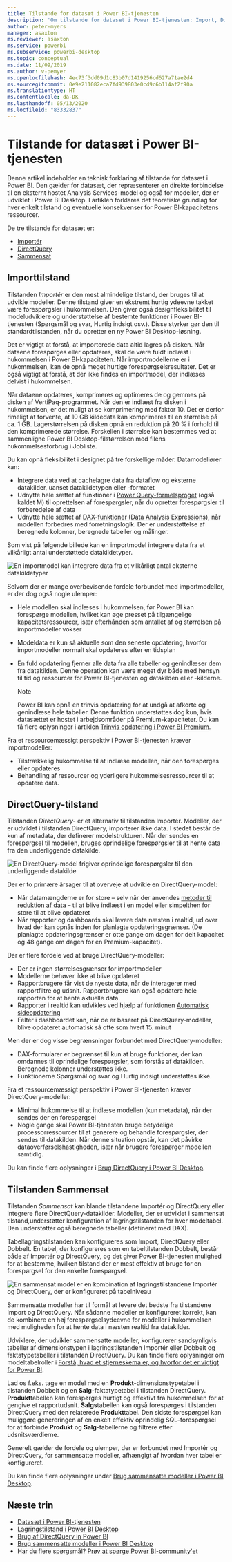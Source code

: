 ```yaml
---
title: Tilstande for datasæt i Power BI-tjenesten
description: 'Om tilstande for datasæt i Power BI-tjenesten: Import, DirectQuery og Sammensat.'
author: peter-myers
manager: asaxton
ms.reviewer: asaxton
ms.service: powerbi
ms.subservice: powerbi-desktop
ms.topic: conceptual
ms.date: 11/09/2019
ms.author: v-pemyer
ms.openlocfilehash: 4ec73f3dd09d1c83b07d1419256cd627a71ae2d4
ms.sourcegitcommit: 0e9e211082eca7fd939803e0cd9c6b114af2f90a
ms.translationtype: HT
ms.contentlocale: da-DK
ms.lasthandoff: 05/13/2020
ms.locfileid: "83332837"
---
```

# <a name="dataset-modes-in-the-power-bi-service"></a>Tilstande for datasæt i Power BI-tjenesten

Denne artikel indeholder en teknisk forklaring af tilstande for datasæt i Power BI. Den gælder for datasæt, der repræsenterer en direkte forbindelse til en eksternt hostet Analysis Services-model og også for modeller, der er udviklet i Power BI Desktop. I artiklen forklares det teoretiske grundlag for hver enkelt tilstand og eventuelle konsekvenser for Power BI-kapacitetens ressourcer.

De tre tilstande for datasæt er:

- [Importér](#import-mode)
- [DirectQuery](#directquery-mode)
- [Sammensat](#composite-mode)

## <a name="import-mode"></a>Importtilstand

Tilstanden _Importér_ er den mest almindelige tilstand, der bruges til at udvikle modeller. Denne tilstand giver en ekstremt hurtig ydeevne takket være forespørgsler i hukommelsen. Den giver også designfleksibilitet til modeludviklere og understøttelse af bestemte funktioner i Power BI-tjenesten (Spørgsmål og svar, Hurtig indsigt osv.). Disse styrker gør den til standardtilstanden, når du opretter en ny Power BI Desktop-løsning.

Det er vigtigt at forstå, at importerede data altid lagres på disken. Når dataene forespørges eller opdateres, skal de være fuldt indlæst i hukommelsen i Power BI-kapaciteten. Når importmodellerne er i hukommelsen, kan de opnå meget hurtige forespørgselsresultater. Det er også vigtigt at forstå, at der ikke findes en importmodel, der indlæses delvist i hukommelsen.

Når dataene opdateres, komprimeres og optimeres de og gemmes på disken af VertiPaq-programmet. Når den er indlæst fra disken i hukommelsen, er det muligt at se komprimering med faktor 10. Det er derfor rimeligt at forvente, at 10 GB kildedata kan komprimeres til en størrelse på ca. 1 GB. Lagerstørrelsen på disken opnå en reduktion på 20 % i forhold til den komprimerede størrelse. Forskellen i størrelse kan bestemmes ved at sammenligne Power BI Desktop-filstørrelsen med filens hukommelsesforbrug i Jobliste.

Du kan opnå fleksibilitet i designet på tre forskellige måder. Datamodellører kan:

- Integrere data ved at cachelagre data fra dataflow og eksterne datakilder, uanset datakildetypen eller -formatet
- Udnytte hele sættet af funktioner i [Power Query-formelsproget](/powerquery-m/) (også kaldet M) til oprettelsen af forespørgsler, når du opretter forespørgsler til forberedelse af data
- Udnytte hele sættet af [DAX-funktioner (Data Analysis Expressions)](/dax/), når modellen forbedres med forretningslogik. Der er understøttelse af beregnede kolonner, beregnede tabeller og målinger.

Som vist på følgende billede kan en importmodel integrere data fra et vilkårligt antal understøttede datakildetyper.

![En importmodel kan integrere data fra et vilkårligt antal eksterne datakildetyper](media/service-dataset-modes-understand/import-model.png)

Selvom der er mange overbevisende fordele forbundet med importmodeller, er der dog også nogle ulemper:

- Hele modellen skal indlæses i hukommelsen, før Power BI kan forespørge modellen, hvilket kan øge presset på tilgængelige kapacitetsressourcer, især efterhånden som antallet af og størrelsen på importmodeller vokser
- Modeldata er kun så aktuelle som den seneste opdatering, hvorfor importmodeller normalt skal opdateres efter en tidsplan
- En fuld opdatering fjerner alle data fra alle tabeller og genindlæser dem fra datakilden. Denne operation kan være meget dyr både med hensyn til tid og ressourcer for Power BI-tjenesten og datakilden eller -kilderne.

    > [!NOTE]
    > Power BI kan opnå en trinvis opdatering for at undgå at afkorte og genindlæse hele tabeller. Denne funktion understøttes dog kun, hvis datasættet er hostet i arbejdsområder på Premium-kapaciteter. Du kan få flere oplysninger i artiklen [Trinvis opdatering i Power BI Premium](../admin/service-premium-incremental-refresh.md).

Fra et ressourcemæssigt perspektiv i Power BI-tjenesten kræver importmodeller:

- Tilstrækkelig hukommelse til at indlæse modellen, når den forespørges eller opdateres
- Behandling af ressourcer og yderligere hukommelsesressourcer til at opdatere data.

## <a name="directquery-mode"></a>DirectQuery-tilstand

Tilstanden _DirectQuery-_ er et alternativ til tilstanden Importér. Modeller, der er udviklet i tilstanden DirectQuery, importerer ikke data. I stedet består de kun af metadata, der definerer modelstrukturen. Når der sendes en forespørgsel til modellen, bruges oprindelige forespørgsler til at hente data fra den underliggende datakilde.

![En DirectQuery-model frigiver oprindelige forespørgsler til den underliggende datakilde](media/service-dataset-modes-understand/direct-query-model.png)

Der er to primære årsager til at overveje at udvikle en DirectQuery-model:

- Når datamængderne er for store – selv når der anvendes [metoder til reduktion af data](../guidance/import-modeling-data-reduction.md) – til at blive indlæst i en model eller simpelthen for store til at blive opdateret
- Når rapporter og dashboards skal levere data næsten i realtid, ud over hvad der kan opnås inden for planlagte opdateringsgrænser. (De planlagte opdateringsgrænser er otte gange om dagen for delt kapacitet og 48 gange om dagen for en Premium-kapacitet).

Der er flere fordele ved at bruge DirectQuery-modeller:

- Der er ingen størrelsesgrænser for importmodeller
- Modellerne behøver ikke at blive opdateret
- Rapportbrugere får vist de nyeste data, når de interagerer med rapportfiltre og udsnit. Rapportbrugere kan også opdatere hele rapporten for at hente aktuelle data.
- Rapporter i realtid kan udvikles ved hjælp af funktionen [Automatisk sideopdatering](../create-reports/desktop-automatic-page-refresh.md)
- Felter i dashboardet kan, når de er baseret på DirectQuery-modeller, blive opdateret automatisk så ofte som hvert 15. minut

Men der er dog visse begrænsninger forbundet med DirectQuery-modeller:

- DAX-formularer er begrænset til kun at bruge funktioner, der kan omdannes til oprindelige forespørgsler, som forstås af datakilden. Beregnede kolonner understøttes ikke.
- Funktionerne Spørgsmål og svar og Hurtig indsigt understøttes ikke.

Fra et ressourcemæssigt perspektiv i Power BI-tjenesten kræver DirectQuery-modeller:

- Minimal hukommelse til at indlæse modellen (kun metadata), når der sendes der en forespørgsel
- Nogle gange skal Power BI-tjenesten bruge betydelige processorressourcer til at generere og behandle forespørgsler, der sendes til datakilden. Når denne situation opstår, kan det påvirke dataoverførselshastigheden, især når brugere forespørger modellen samtidig.

Du kan finde flere oplysninger i [Brug DirectQuery i Power BI Desktop](desktop-use-directquery.md).

## <a name="composite-mode"></a>Tilstanden Sammensat

Tilstanden _Sammensat_ kan blande tilstandene Importér og DirectQuery eller integrere flere DirectQuery-datakilder. Modeller, der er udviklet i sammensat tilstand,understøtter konfiguration af lagringstilstanden for hver modeltabel. Den understøtter også beregnede tabeller (defineret med DAX).

Tabellagringstilstanden kan konfigureres som Import, DirectQuery eller Dobbelt. En tabel, der konfigureres som en tabeltilstanden Dobbelt, består både af Importér og DirectQuery, og det giver Power BI-tjenesten mulighed for at bestemme, hvilken tilstand der er mest effektiv at bruge for en forespørgsel for den enkelte forespørgsel.

![En sammensat model er en kombination af lagringstilstandene Importér og DirectQuery, der er konfigureret på tabelniveau](media/service-dataset-modes-understand/composite-model.png)

Sammensatte modeller har til formål at levere det bedste fra tilstandene Import og DirectQuery. Når sådanne modeller er konfigureret korrekt, kan de kombinere en høj forespørgselsydeevne for modeller i hukommelsen med muligheden for at hente data i næsten realtid fra datakilder.

Udviklere, der udvikler sammensatte modeller, konfigurerer sandsynligvis tabeller af dimensionstypen i lagringstilstanden Importér eller Dobbelt og faktatypetabeller i tilstanden DirectQuery. Du kan finde flere oplysninger om modeltabelroller i [Forstå, hvad et stjerneskema er, og hvorfor det er vigtigt for Power BI](../guidance/star-schema.md).

Lad os f.eks. tage en model med en **Produkt**-dimensionstypetabel i tilstanden Dobbelt og en **Salg**-faktatypetabel i tilstanden DirectQuery. **Produkt**tabellen kan forespørges hurtigt og effektivt fra hukommelsen for at gengive et rapportudsnit. **Salgs**tabellen kan også forespørges i tilstanden DirectQuery med den relaterede **Produkt**tabel. Den sidste forespørgsel kan muliggøre genereringen af en enkelt effektiv oprindelig SQL-forespørgsel for at forbinde **Produkt** og **Salg**-tabellerne og filtrere efter udsnitsværdierne.

Generelt gælder de fordele og ulemper, der er forbundet med Importér og DirectQuery, for sammensatte modeller, afhængigt af hvordan hver tabel er konfigureret.

Du kan finde flere oplysninger under [Brug sammensatte modeller i Power BI Desktop](../transform-model/desktop-composite-models.md).

## <a name="next-steps"></a>Næste trin

- [Datasæt i Power BI-tjenesten](service-dataset-modes-understand.md)
- [Lagringstilstand i Power BI Desktop](../transform-model/desktop-storage-mode.md)
- [Brug af DirectQuery in Power BI](desktop-directquery-about.md)
- [Brug sammensatte modeller i Power BI Desktop](../transform-model/desktop-composite-models.md)
- Har du flere spørgsmål? [Prøv at spørge Power BI-community'et](https://community.powerbi.com/)
